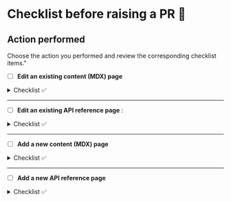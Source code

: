 # Checklist before raising a PR 🚀 

## Action performed

Choose the action you performed and review the corresponding checklist items."

- [ ] **Edit an existing content (MDX) page**

<details>
<summary>Checklist ✅ </summary>

<br/>

- [ ] Review changes using the <a href="https://github.com/SetuHQ/vscode-docter-preview#mdx-preview" target="_blank">MDX preview</a> option
- [ ] If the length of content >15000 chars, use the <a href="https://docs.setu.co/content-preview" target="_blank">Content preview portal</a> to view changes
- [ ] If a redirect is needed to the existing page, add a key, value pair in `redirects.json`

</details>

<hr />

- [ ] **Edit an existing API reference page**  :

<details>
<summary>Checklist ✅</summary>

<br/>

- [ ] Use the <a href="https://docs.setu.co/content-preview" target="_blank">Content preview portal</a> to view changes
- [ ] API reference is in JSON format (OpenAPI or Swagger)

</details>

<hr />

- [ ] **Add a new content (MDX) page**

<details>
<summary>Checklist ✅</summary>

<br/>

- [ ] Create a `.mdx` file with the path as its name in the content folder
- [ ] Add frontmatter with all the metadata
- [ ] Review the order of items in Sidebar using the <a href="https://github.com/SetuHQ/vscode-docter-preview#sidebar-preview" target="_blank">Sidebar preview</a> option
- [ ] Review changes using the <a href="https://github.com/SetuHQ/vscode-docter-preview#mdx-preview" target="_blank">MDX preview</a> option
- [ ] If the length of content >15000 chars, use the <a href="https://docs.setu.co/content-preview" target="_blank">Content preview portal</a> to view changes
- [ ] Created a folder with the same name, if any children were to be added to the page
- [ ] Once all changes are done, update the menu items by using the <a href="https://github.com/SetuHQ/vscode-docter-preview#menu-items" target="_blank">Menu Items</a> option
- [ ] Add a key, value pair in `redirects.json` if you wish to have a redirect to the new page



</details>

<hr />

- [ ] **Add a new API reference page**

<details>
<summary>Checklist ✅</summary>

<br/>

- [ ] Create a `.json` file with the product path as its name
- [ ] Create an `api-reference.mdx`  file in the respective product folder inside content folder
- [ ] Add frontmatter with all the metadata 
- [ ] Review the order of items in Sidebar using the <a href="https://github.com/SetuHQ/vscode-docter-preview#sidebar-preview" target="_blank">Sidebar preview</a> option
- [ ] Add API reference in JSON format (OpenAPI or Swagger) into created `.json` file.
- [ ] Used the <a href="https://docs.setu.co/content-preview" target="_blank">Content preview portal</a> to view changes
- [ ] Once all changes are done, update the menu items by using the <a href="https://github.com/SetuHQ/vscode-docter-preview#menu-items" target="_blank">Menu Items</a> option

</details>
